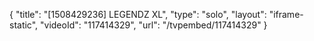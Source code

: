 {
    "title": "[1508429236] LEGENDZ XL",
    "type": "solo",
    "layout": "iframe-static",
    "videoId": "117414329",
    "url": "\/tvpembed\/117414329"
}